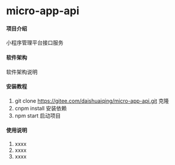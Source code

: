 # micro-app-api

#### 项目介绍
小程序管理平台接口服务

#### 软件架构
软件架构说明


#### 安装教程

1. git clone https://gitee.com/daishuaiqing/micro-app-api.git 克隆
2. cnpm install 安装依赖
3. npm start 启动项目

#### 使用说明

1. xxxx
2. xxxx
3. xxxx


